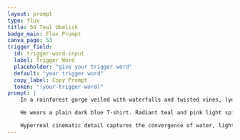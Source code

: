 ```yaml
---
layout: prompt
type: flux
title: 54 Teal Obelisk
badge_main: Flux Prompt
canva_page: 53
trigger_field:
  id: trigger-word-input
  label: Trigger Word
  placeholder: "give your trigger word"
  default: "your trigger word"
  copy_label: Copy Prompt
  token: "(your-trigger-word)"
prompt: |
    In a rainforest gorge veiled with waterfalls and twisted vines, (your-trigger-word:1) activates a crystalline teal obelisk embedded within ancient roots.

    He wears a plain dark blue T-shirt. Radiant teal and pink light spills across his face while pulse lines trace his jaw. Mist halos his silhouette in saturated cool tones as he gazes upward in awe.

    Hyperreal cinematic detail captures the convergence of water, light, and alien circuitry—nature and technology fused in a luminous moment of discovery.
---
```

